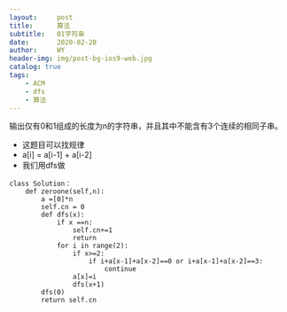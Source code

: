 ```yaml
---
layout:     post
title:      算法
subtitle:   01字符串
date:       2020-02-20
author:     WY
header-img: img/post-bg-ios9-web.jpg
catalog: true
tags:
    - ACM
    - dfs
    - 算法
---
```


输出仅有0和1组成的长度为n的字符串，并且其中不能含有3个连续的相同子串。

- 这题目可以找规律
- a[i] = a[i-1] + a[i-2]
- 我们用dfs做

```
class Solution：
    def zeroone(self,n):
        a =[0]*n
        self.cn = 0
        def dfs(x):
            if x ==n:
                self.cn+=1
                return 
            for i in range(2):
                if x>=2:
                    if i+a[x-1]+a[x-2]==0 or i+a[x-1]+a[x-2]==3:
                        continue
                a[x]=i
                dfs(x+1)
        dfs(0)
        return self.cn
```